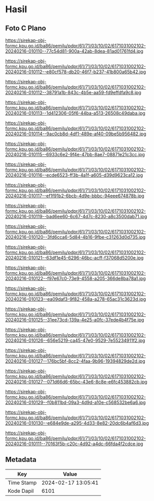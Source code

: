 # Hasil

## Foto C Plano

https://sirekap-obj-formc.kpu.go.id/ba86/pemilu/pdpr/61/71/03/10/02/6171031002102-20240216-010110--77c54d81-900a-42ab-8dea-81ad01761fd4.jpg

https://sirekap-obj-formc.kpu.go.id/ba86/pemilu/pdpr/61/71/03/10/02/6171031002102-20240216-010112--e80cf578-db20-46f7-b237-41b800a65b42.jpg

https://sirekap-obj-formc.kpu.go.id/ba86/pemilu/pdpr/61/71/03/10/02/6171031002102-20240216-010112--38791a1b-843c-4b5e-aa59-fd9effdfa9c8.jpg

https://sirekap-obj-formc.kpu.go.id/ba86/pemilu/pdpr/61/71/03/10/02/6171031002102-20240216-010113--1d412306-05f6-44ba-a513-26508c49daba.jpg

https://sirekap-obj-formc.kpu.go.id/ba86/pemilu/pdpr/61/71/03/10/02/6171031002102-20240216-010114--9ac0cb8d-4df1-489e-af40-09be5b956482.jpg

https://sirekap-obj-formc.kpu.go.id/ba86/pemilu/pdpr/61/71/03/10/02/6171031002102-20240216-010115--6933c6e2-9f4e-47bb-8ae7-08871e21c3cc.jpg

https://sirekap-obj-formc.kpu.go.id/ba86/pemilu/pdpr/61/71/03/10/02/6171031002102-20240216-010116--ecde6523-ff3b-4a1f-a605-d39d9623ca12.jpg

https://sirekap-obj-formc.kpu.go.id/ba86/pemilu/pdpr/61/71/03/10/02/6171031002102-20240216-010117--ef1f91b2-6bcb-4d9e-bbbc-94eee674878b.jpg

https://sirekap-obj-formc.kpu.go.id/ba86/pemilu/pdpr/61/71/03/10/02/6171031002102-20240216-010119--bad6ee60-6c67-4d7c-8230-a8c3500dab71.jpg

https://sirekap-obj-formc.kpu.go.id/ba86/pemilu/pdpr/61/71/03/10/02/6171031002102-20240216-010120--3fd6cca6-5d84-4b16-9fbe-c31263d0d735.jpg

https://sirekap-obj-formc.kpu.go.id/ba86/pemilu/pdpr/61/71/03/10/02/6171031002102-20240216-010121--63df1e45-6296-46bc-acff-f37068d5200e.jpg

https://sirekap-obj-formc.kpu.go.id/ba86/pemilu/pdpr/61/71/03/10/02/6171031002102-20240216-010122--f97e67c0-73e9-4558-a205-366de8ba78a1.jpg

https://sirekap-obj-formc.kpu.go.id/ba86/pemilu/pdpr/61/71/03/10/02/6171031002102-20240216-010123--ea09daf3-9f82-458a-a278-65ac31c3623d.jpg

https://sirekap-obj-formc.kpu.go.id/ba86/pemilu/pdpr/61/71/03/10/02/6171031002102-20240216-010125--31ee73cd-139a-4e25-a0fc-37ede4b4f75e.jpg

https://sirekap-obj-formc.kpu.go.id/ba86/pemilu/pdpr/61/71/03/10/02/6171031002102-20240216-010126--656e5219-ca45-47e0-9529-7e55234911f2.jpg

https://sirekap-obj-formc.kpu.go.id/ba86/pemilu/pdpr/61/71/03/10/02/6171031002102-20240216-010127--176bc5bf-8cc2-4faa-9b96-19394829de2d.jpg

https://sirekap-obj-formc.kpu.go.id/ba86/pemilu/pdpr/61/71/03/10/02/6171031002102-20240216-010127--071d66d6-65bc-43e6-8c8e-e6fc453882cb.jpg

https://sirekap-obj-formc.kpu.go.id/ba86/pemilu/pdpr/61/71/03/10/02/6171031002102-20240216-010129--f0b811bd-09a3-4d9d-a10e-c568532be6a6.jpg

https://sirekap-obj-formc.kpu.go.id/ba86/pemilu/pdpr/61/71/03/10/02/6171031002102-20240216-010130--e684e9de-a295-4d33-8e82-20dc6b4af6d3.jpg

https://sirekap-obj-formc.kpu.go.id/ba86/pemilu/pdpr/61/71/03/10/02/6171031002102-20240216-010111--70163f5b-c20c-4d92-a4dc-66fda4f2cdce.jpg


## Metadata

| Key        | Value               |
| ---------- | ------------------- |
| Time Stamp | 2024-02-17 13:05:41 |
| Kode Dapil | 6101                |



